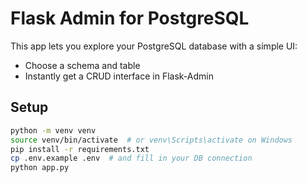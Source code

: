 # Flask Admin for PostgreSQL

This app lets you explore your PostgreSQL database with a simple UI:

- Choose a schema and table
- Instantly get a CRUD interface in Flask-Admin

## Setup

```bash
python -m venv venv
source venv/bin/activate  # or venv\Scripts\activate on Windows
pip install -r requirements.txt
cp .env.example .env  # and fill in your DB connection
python app.py
